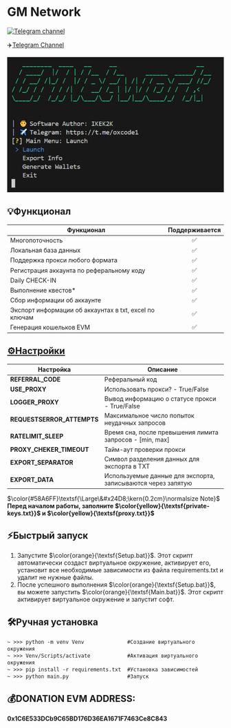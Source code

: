 # GM Network
[![Telegram channel](https://img.shields.io/endpoint?url=https://runkit.io/damiankrawczyk/telegram-badge/branches/master?url=https://t.me/oxcode1)](https://t.me/oxcode1)

✈️[Telegram Channel](https://t.me/oxcode1)

![img1](data/demo/demo.png)

## 💡Функционал  
| Функционал                                                     | Поддерживается  |
|----------------------------------------------------------------|:---------------:|
| Многопоточность                                                |        ✅       |
| Локальная база данных                                          |        ✅       |
| Поддержка прокси любого формата                                |        ✅       |
| Регистрация аккаунта по реферальному коду                      |        ✅       |
| Daily CHECK-IN                                                 |        ✅       |
| Выполнение квестов*                                            |        ✅       |
| Сбор информации об аккаунте                                    |        ✅       |
| Экспорт информации об аккаунтах в txt, excel по ключам         |        ✅       |
| Генерация кошельков EVM                                        |        ✅       |

## [⚙️Настройки](https://github.com/NikeAK/GMNetwork/blob/main/data/config.py)
| Настройка                  | Описание                                                        |
|----------------------------|-----------------------------------------------------------------|
| **REFERRAL_CODE**          | Реферальный код                                                 |
| **USE_PROXY**              | Использовать прокси? - True/False                               |
| **LOGGER_PROXY**           | Вывод информацию о статусе прокси - True/False                  |
| **REQUESTSERROR_ATTEMPTS** | Максимальное число попыток неудачных запросов                   |
| **RATELIMIT_SLEEP**        | Время сна, после превышения лимита запросов - [min, max]        |
| **PROXY_CHEKER_TIMEOUT**   | Тайм-аут проверки прокси                                        |
| **EXPORT_SEPARATOR**       | Символ разделения данных для экспорта в TXT                     |
| **EXPORT_DATA**            | Используемые данные для экспорта, записываются через запятую    |

$\color{#58A6FF}\textsf{\Large\&#x24D8;\kern{0.2cm}\normalsize Note}$
**Перед началом работы, заполните $\color{yellow}{\textsf{private-keys.txt}}$ и $\color{yellow}{\textsf{proxy.txt}}$**

## ⚡️Быстрый запуск
1. Запустите $\color{orange}{\textsf{Setup.bat}}$. Этот скрипт автоматически создаст виртуальное окружение, активирует его, установит все необходимые зависимости из файла requirements.txt и удалит не нужные файлы.
2. После успешного выполнения $\color{orange}{\textsf{Setup.bat}}$, вы можете запустить $\color{orange}{\textsf{Main.bat}}$. Этот скрипт активирует виртуальное окружение и запустит софт.

## 🛠️Ручная установка
```shell
~ >>> python -m venv Venv              #Создание виртуального окружения
~ >>> Venv/Scripts/activate            #Активация виртуального окружения
~ >>> pip install -r requirements.txt  #Установка зависимостей
~ >>> python main.py                   #Запуск
```

## 💰DONATION EVM ADDRESS: 
**0x1C6E533DCb9C65BD176D36EA1671F7463Ce8C843**
